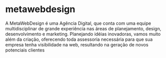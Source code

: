 # metawebdesign
A MetaWebDesign é uma Agência Digital, que conta com uma equipe multidisciplinar de grande experiência nas áreas de planejamento, design, desenvolvimento e marketing.  Planejando idéias inovadoras, vamos muito além da criação, oferecendo toda assessoria necessária para que sua empresa tenha visibilidade na web, resultando na geração de novos potenciais clientes
